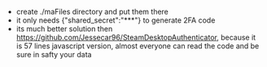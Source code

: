 * create ./maFiles directory and put them there
* it only needs {"shared_secret":"***"} to generate 2FA code
* its much better solution then https://github.com/Jessecar96/SteamDesktopAuthenticator,
because it is 57 lines javascript version, almost everyone can read the code and be sure
in safty your data
